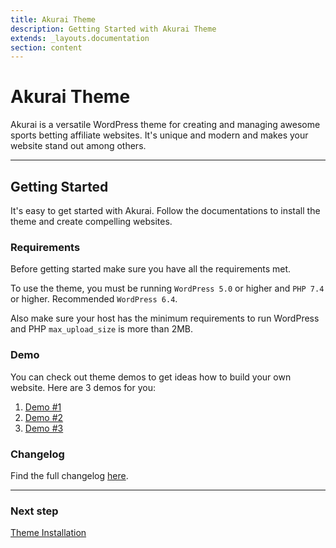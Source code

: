 ```yaml
---
title: Akurai Theme
description: Getting Started with Akurai Theme
extends: _layouts.documentation
section: content
---
```


# Akurai Theme

Akurai is a versatile WordPress theme for creating and managing awesome sports betting affiliate websites. It's unique and modern and makes your website stand out among others.

---

## Getting Started

It's easy to get started with Akurai. Follow the documentations to install the theme and create compelling websites.

### Requirements

Before getting started make sure you have all the requirements met.

To use the theme, you must be running `WordPress 5.0` or higher and `PHP 7.4` or higher.
Recommended `WordPress 6.4`.

Also make sure your host has the minimum requirements to run WordPress and PHP `max_upload_size` is more than 2MB.

### Demo

You can check out theme demos to get ideas how to build your own website.
Here are 3 demos for you:

1. [Demo #1](https://demos.dinomatic.com/athens)
2. [Demo #2](https://demos.dinomatic.com/berlin)
3. [Demo #3](https://demos.dinomatic.com/lisbon)

### Changelog

Find the full changelog [here](https://dinomatic.com/themes/akurai/changelog).

---

### Next step

[Theme Installation](/docs/akurai/installation/)
